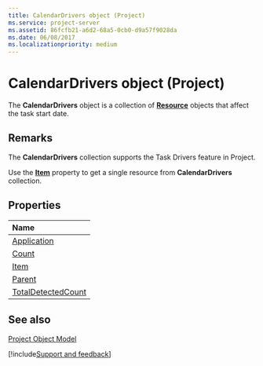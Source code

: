 ```yaml
---
title: CalendarDrivers object (Project)
ms.service: project-server
ms.assetid: 86fcfb21-a6d2-68a5-0cb0-d9a57f9028da
ms.date: 06/08/2017
ms.localizationpriority: medium
---
```



# CalendarDrivers object (Project)

The **CalendarDrivers** object is a collection of **[Resource](Project.Resource.md)** objects that affect the task start date.
 


## Remarks

The **CalendarDrivers** collection supports the Task Drivers feature in Project.
 

 
Use the **[Item](Project.CalendarDrivers.Item.md)** property to get a single resource from **CalendarDrivers** collection.
 

 

## Properties



|Name|
|:-----|
|[Application](Project.CalendarDrivers.Application.md)|
|[Count](Project.CalendarDrivers.Count.md)|
|[Item](Project.CalendarDrivers.Item.md)|
|[Parent](Project.CalendarDrivers.Parent.md)|
|[TotalDetectedCount](Project.CalendarDrivers.TotalDetectedCount.md)|

## See also


 
[Project Object Model](../project/Concepts/project-object-model.md)

[!include[Support and feedback](~/includes/feedback-boilerplate.md)]